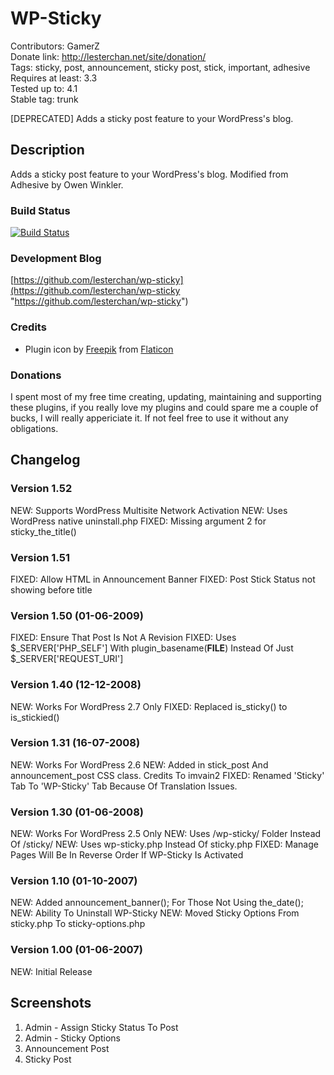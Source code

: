 # WP-Sticky
Contributors: GamerZ  
Donate link: http://lesterchan.net/site/donation/  
Tags: sticky, post, announcement, sticky post, stick, important, adhesive  
Requires at least: 3.3  
Tested up to: 4.1  
Stable tag: trunk  

[DEPRECATED] Adds a sticky post feature to your WordPress's blog.

## Description
Adds a sticky post feature to your WordPress's blog. Modified from Adhesive by Owen Winkler.

### Build Status
[![Build Status](https://travis-ci.org/lesterchan/wp-sticky.svg?branch=master)](https://travis-ci.org/lesterchan/wp-sticky)

### Development Blog
[https://github.com/lesterchan/wp-sticky](https://github.com/lesterchan/wp-sticky "https://github.com/lesterchan/wp-sticky")

### Credits
* Plugin icon by [Freepik](http://www.freepik.com) from [Flaticon](http://www.flaticon.com)

### Donations
I spent most of my free time creating, updating, maintaining and supporting these plugins, if you really love my plugins and could spare me a couple of bucks, I will really appericiate it. If not feel free to use it without any obligations.

## Changelog
### Version 1.52
NEW: Supports WordPress Multisite Network Activation
NEW: Uses WordPress native uninstall.php
FIXED: Missing argument 2 for sticky_the_title()

### Version 1.51
FIXED: Allow HTML in Announcement Banner
FIXED: Post Stick Status not showing before title

### Version 1.50 (01-06-2009)
FIXED: Ensure That Post Is Not A Revision
FIXED: Uses $_SERVER['PHP_SELF'] With plugin_basename(__FILE__) Instead Of Just $_SERVER['REQUEST_URI']

### Version 1.40 (12-12-2008)
NEW: Works For WordPress 2.7 Only
FIXED: Replaced is_sticky() to is_stickied()

### Version 1.31 (16-07-2008)
NEW: Works For WordPress 2.6
NEW: Added in stick_post And announcement_post CSS class. Credits To imvain2
FIXED: Renamed 'Sticky' Tab To 'WP-Sticky' Tab Because Of Translation Issues.

### Version 1.30 (01-06-2008)
NEW: Works For WordPress 2.5 Only
NEW: Uses /wp-sticky/ Folder Instead Of /sticky/
NEW: Uses wp-sticky.php Instead Of sticky.php
FIXED: Manage Pages Will Be In Reverse Order If WP-Sticky Is Activated

### Version 1.10 (01-10-2007)
NEW: Added announcement_banner(); For Those Not Using the_date();
NEW: Ability To Uninstall WP-Sticky
NEW: Moved Sticky Options From sticky.php To sticky-options.php

### Version 1.00 (01-06-2007)
NEW: Initial Release

## Screenshots
1. Admin - Assign Sticky Status To Post
2. Admin - Sticky Options
3. Announcement Post
4. Sticky Post

